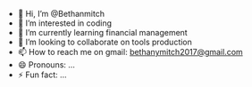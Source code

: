 - 👋 Hi, I’m @Bethanmitch
- 👀 I’m interested in coding 
- 🌱 I’m currently learning financial management 
- 💞️ I’m looking to collaborate on tools production 
- 📫 How to reach me on gmail: bethanymitch2017@gmail.com
- 😄 Pronouns: ...
- ⚡ Fun fact: ...

<!---
Bethanmitch/Bethanmitch is a ✨ special ✨ repository because its `README.md` (this file) appears on your GitHub profile.
You can click the Preview link to take a look at your changes.
--->
